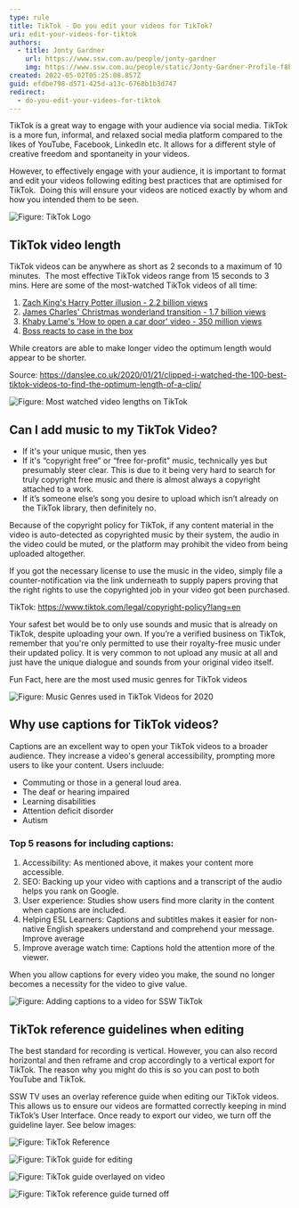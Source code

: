 ```yaml
---
type: rule
title: TikTok - Do you edit your videos for TikTok?
uri: edit-your-videos-for-tiktok
authors:
  - title: Jonty Gardner
    url: https://www.ssw.com.au/people/jonty-gardner
    img: https://www.ssw.com.au/people/static/Jonty-Gardner-Profile-f8b9960c1c5482051abe7255cbc2dfcd.jpg
created: 2022-05-02T05:25:08.857Z
guid: efdbe798-d571-425d-a13c-6768b1b3d747
redirect:
  - do-you-edit-your-videos-for-tiktok
---
```


TikTok is a great way to engage with your audience via social media. TikTok is a more fun, informal, and relaxed social media platform compared to the likes of YouTube, Facebook, LinkedIn etc. It allows for a different style of creative freedom and spontaneity in your videos.

However, to effectively engage with your audience, it is important to format and edit your videos following editing best practices that are optimised for TikTok.  Doing this will ensure your videos are noticed exactly by whom and how you intended them to be seen.

![Figure: TikTok Logo](tiktok-logo.png)

## TikTok video length

TikTok videos can be anywhere as short as 2 seconds to a maximum of 10 minutes.  The most effective TikTok videos range from 15 seconds to 3 mins. Here are some of the most-watched TikTok videos of all time:

1. [Zach King's Harry Potter illusion - 2.2 billion views](https://www.tiktok.com/@zachking/video/6768504823336815877?is_from_webapp=1&sender_device=pc)
2. [James Charles' Christmas wonderland transition - 1.7 billion views](https://www.tiktok.com/@jamescharles/video/6768188988441332998?is_from_webapp=1&sender_device=pc)
3. [Khaby Lame's 'How to open a car door' video - 350 million views](https://www.tiktok.com/@khaby.lame/video/6979606181463526661?is_from_webapp=1&sender_device=pc)
4. [Boss reacts to case in the box](https://www.tiktok.com/@tofutech/video/7082371662452165889?is_from_webapp=1&sender_device=pc)

While creators are able to make longer video the optimum length would appear to be shorter.

Source: https://danslee.co.uk/2020/01/21/clipped-i-watched-the-100-best-tiktok-videos-to-find-the-optimum-length-of-a-clip/

![Figure: Most watched video lengths on TikTok](tiktok-pie-chart.png)

## Can I add music to my TikTok Video?

- If it's your unique music, then yes
- If it's “copyright free” or “free for-profit” music, technically yes but presumably steer clear. This is due to it being very hard to search for truly copyright free music and there is almost always a copyright attached to a work.
- If it’s someone else’s song you desire to upload which isn’t already on the TikTok library, then definitely no.

Because of the copyright policy for TikTok, if any content material in the video is auto-detected as copyrighted music by their system, the audio in the video could be muted, or the platform may prohibit the video from being uploaded altogether.

If you got the necessary license to use the music in the video, simply file a counter-notification via the link underneath to supply papers proving that the right rights to use the copyrighted job in your video got been purchased.

TikTok: <https://www.tiktok.com/legal/copyright-policy?lang=en>

Your safest bet would be to only use sounds and music that is already on TikTok, despite uploading your own. If you’re a verified business on TikTok, remember that you're only permitted to use their royalty-free music under their updated policy. It is very common to not upload any music at all and just have the unique dialogue and sounds from your original video itself.

Fun Fact, here are the most used music genres for TikTok videos

![Figure: Music Genres used in TikTok Videos for 2020](tiktok-songs-chart.png)

## Why use captions for TikTok videos?

Captions are an excellent way to open your TikTok videos to a broader audience. They increase a video's general accessibility, prompting more users to like your content. Users incluude:

- Commuting or those in a general loud area.
- The deaf or hearing impaired
- Learning disabilities
- Attention deficit disorder
- Autism

### Top 5 reasons for including captions:

1. Accessibility: As mentioned above, it makes your content more accessible.
2. SEO: Backing up your video with captions and a transcript of the audio helps you rank on Google.
3. User experience: Studies show users find more clarity in the content when captions are included.
4. Helping ESL Learners: Captions and subtitles makes it easier for non-native English speakers understand and comprehend your message. Improve average
5. Improve average watch time: Captions hold the attention more of the viewer.

When you allow captions for every video you make, the sound no longer becomes a necessity for the video to give value.

![Figure: Adding captions to a video for SSW TikTok](adam-tiktok.png)

## TikTok reference guidelines when editing

The best standard for recording is vertical. However, you can also record horizontal and then reframe and crop accordingly to a vertical export for TikTok. The reason why you might do this is so you can post to both YouTube and TikTok.

SSW TV uses an overlay reference guide when editing our TikTok videos. This allows us to ensure our videos are formatted correctly keeping in mind TikTok’s User Interface. Once ready to export our video, we turn off the guideline layer. See below images:

![Figure: TikTok Reference ](tiktok-reference.png)

![Figure: TikTok guide for editing](tiktok-reference-guide.png)

![Figure: TikTok guide overlayed on video](overlay-guide.png)

![Figure: TikTok reference guide turned off](guide-turned-off.png)
